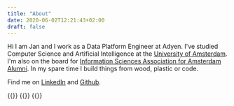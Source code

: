 ```yaml
---
title: "About"
date: 2020-06-02T12:21:43+02:00
draft: false
---
```


Hi I am Jan and I work as a Data Platform Engineer at Adyen.
I've studied Computer Science and Artificial Intelligence at the [University of Amsterdam](https://www.uva.nl/en).
I'm also on the board for [Information Sciences Association for Amsterdam Alumni](https://www.is3a.nl/).
In my spare time I build things from wood, plastic or code.

Find me on [LinkedIn](https://www.linkedin.com/in/jan-schutte-183145135/) and [Github](https://github.com/SchutteJan).

{{<fig alt="photograph of my face" caption="My face" width="250" height="250">}}
    {{<imgproxy url="local:///me.jpg" gravity="no" width="500" height="500">}}
{{</fig>}}
